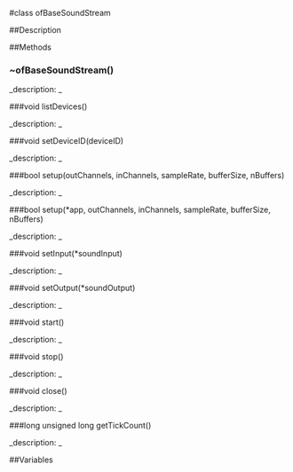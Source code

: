 #class ofBaseSoundStream


##Description












##Methods



### ~ofBaseSoundStream()

<!--

_syntax: ~ofBaseSoundStream()_

_name: ~ofBaseSoundStream_

_returns: _

_returns_description: _

_parameters: _

_access: public_

_version_started: 007_

_version_deprecated: _

_summary: _

_constant: False_

_static: no_

_visible: True_

_advanced: False_



-->

_description: _














###void listDevices()

<!--

_syntax: listDevices()_

_name: listDevices_

_returns: void_

_returns_description: _

_parameters: _

_access: public_

_version_started: 007_

_version_deprecated: _

_summary: _

_constant: False_

_static: no_

_visible: True_

_advanced: False_



-->

_description: _














###void setDeviceID(deviceID)

<!--

_syntax: setDeviceID(deviceID)_

_name: setDeviceID_

_returns: void_

_returns_description: _

_parameters: int deviceID_

_access: public_

_version_started: 007_

_version_deprecated: _

_summary: _

_constant: False_

_static: no_

_visible: True_

_advanced: False_



-->

_description: _














###bool setup(outChannels, inChannels, sampleRate, bufferSize, nBuffers)

<!--

_syntax: setup(outChannels, inChannels, sampleRate, bufferSize, nBuffers)_

_name: setup_

_returns: bool_

_returns_description: _

_parameters: int outChannels, int inChannels, int sampleRate, int bufferSize, int nBuffers_

_access: public_

_version_started: 007_

_version_deprecated: _

_summary: _

_constant: False_

_static: no_

_visible: True_

_advanced: False_



-->

_description: _














###bool setup(*app, outChannels, inChannels, sampleRate, bufferSize, nBuffers)

<!--

_syntax: setup(*app, outChannels, inChannels, sampleRate, bufferSize, nBuffers)_

_name: setup_

_returns: bool_

_returns_description: _

_parameters: ofBaseApp *app, int outChannels, int inChannels, int sampleRate, int bufferSize, int nBuffers_

_access: public_

_version_started: 007_

_version_deprecated: _

_summary: _

_constant: False_

_static: no_

_visible: True_

_advanced: False_



-->

_description: _














###void setInput(*soundInput)

<!--

_syntax: setInput(*soundInput)_

_name: setInput_

_returns: void_

_returns_description: _

_parameters: ofBaseSoundInput *soundInput_

_access: public_

_version_started: 007_

_version_deprecated: _

_summary: _

_constant: False_

_static: no_

_visible: True_

_advanced: False_



-->

_description: _














###void setOutput(*soundOutput)

<!--

_syntax: setOutput(*soundOutput)_

_name: setOutput_

_returns: void_

_returns_description: _

_parameters: ofBaseSoundOutput *soundOutput_

_access: public_

_version_started: 007_

_version_deprecated: _

_summary: _

_constant: False_

_static: no_

_visible: True_

_advanced: False_



-->

_description: _














###void start()

<!--

_syntax: start()_

_name: start_

_returns: void_

_returns_description: _

_parameters: _

_access: public_

_version_started: 007_

_version_deprecated: _

_summary: _

_constant: False_

_static: no_

_visible: True_

_advanced: False_



-->

_description: _














###void stop()

<!--

_syntax: stop()_

_name: stop_

_returns: void_

_returns_description: _

_parameters: _

_access: public_

_version_started: 007_

_version_deprecated: _

_summary: _

_constant: False_

_static: no_

_visible: True_

_advanced: False_



-->

_description: _














###void close()

<!--

_syntax: close()_

_name: close_

_returns: void_

_returns_description: _

_parameters: _

_access: public_

_version_started: 007_

_version_deprecated: _

_summary: _

_constant: False_

_static: no_

_visible: True_

_advanced: False_



-->

_description: _














###long unsigned long getTickCount()

<!--

_syntax: getTickCount()_

_name: getTickCount_

_returns: long unsigned long_

_returns_description: _

_parameters: _

_access: public_

_version_started: 007_

_version_deprecated: _

_summary: _

_constant: False_

_static: no_

_visible: True_

_advanced: False_



-->

_description: _














##Variables



